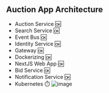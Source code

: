 ## Auction App Architecture

+ Auction Service :ok:
+ Search Service :ok:
+ Event Bus :ok:
+ Identity Service :ok:
+ Gateway :ok:
+ Dockerizing :ok:
+ NextJS Web App :ok:
+ Bid Service :ok:
+ Notification Service :ok:
+ Kubernetes ⏱️
![image](https://github.com/FurkanGundogan/Carsties/assets/43653193/d8f7c4be-3e38-4679-b755-b9e9e65d3739)
